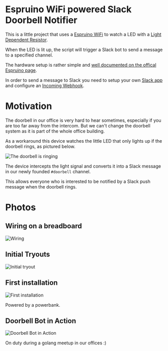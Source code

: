 # Espruino WiFi powered Slack Doorbell Notifier

This is a little project that uses a [Espruino WiFi](https://www.espruino.com/WiFi) to watch a LED with a [Light Dependent Resistor](https://www.espruino.com/LDR).

When the LED is lit up, the script will trigger a Slack bot to send a message to a specified channel.

The hardware setup is rather simple and [well documented on the offical Espruino page](https://www.espruino.com/Pico+Light+Sensor).

In order to send a message to Slack you need to setup your own [Slack app](https://api.slack.com/apps/) and configure an [Incoming Webhook](https://api.slack.com/apps/AE9PG2SHJ/incoming-webhooks).

# Motivation

The doorbell in our office is very hard to hear sometimes, especially if you are too far away from the intercom. But we can't change the doorbell system as it is part of the whole office building.

As a workaround this device watches the little LED that only lights up if the doorbell rings, as pictured below.

![The doorbell is ringing](https://media.giphy.com/media/oznDSPcmtjojYtE3bN/giphy.gif)

The device intercepts the light signal and converts it into a Slack message in our newly founded `#doorbell` channel.

This allows everyone who is interested to be notified by a Slack push message when the doorbell rings.

# Photos

## Wiring on a breadboard

![Wiring](https://i.imgur.com/ssRitIP.jpg)

## Initial Tryouts

![Initial tryout](https://i.imgur.com/qSzkCOF.jpg)

## First installation

![First installation](https://i.imgur.com/qa2YoPT.jpg)

Powered by a powerbank.

## Doorbell Bot in Action

![Doorbell Bot in Action](https://i.imgur.com/XNcCa6p.png)

On duty during a golang meetup in our offices :)
